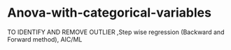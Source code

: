 # Anova-with-categorical-variables
TO IDENTIFY AND REMOVE OUTLIER ,Step wise regression (Backward and Forward method), AIC/ML
